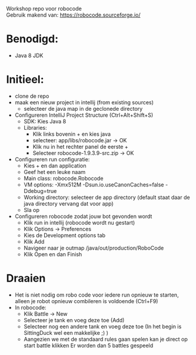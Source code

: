 Workshop repo voor robocode  
Gebruik makend van: https://robocode.sourceforge.io/

# Benodigd: 
* Java 8 JDK

# Initieel:
* clone de repo
* maak een nieuw project in intellij (from existing sources)
  * selecteer de java map in de geclonede directory
* Configureren IntelliJ Project Structure (Ctrl+Alt+Shift+S)
  * SDK: Kies Java 8
  * Libraries:
    * Klik links bovenin + en kies java
    * selecteer: app/libs/robocode.jar -> OK
    * Klik nu in het rechter panel de eerste +
    * Selecteer robocode-1.9.3.9-src.zip -> OK
* Configureren run configuratie:
  * Kies + en dan application
  * Geef het een leuke naam
  * Main class: robocode.Robocode
  * VM options: -Xmx512M -Dsun.io.useCanonCaches=false -Ddebug=true
  * Working directory: selecteer de app directory (default staat daar de java directory vervang dat voor app)
  * Sla op
* Configureren robocode zodat jouw bot gevonden wordt
  * Klik run in intellij (robocode wordt nu gestart)
  * Klik Options -> Preferences
  * Kies de Development options tab
  * Klik Add
  * Navigeer naar je outmap <projectdir>/java/out/production/RoboCode
  * Klik Open en dan Finish
  

# Draaien
* Het is niet nodig om robo code voor iedere run opnieuw te starten, alleen je robot opnieuw combileren is voldoende (Ctrl+F9)
* In robocode:
  * Klik Battle -> New
  * Selecteer je tank en voeg deze toe (Add)
  * Selecteer nog een andere tank en voeg deze toe (In het begin is SittingDuck wel een makkelijke ;) )
  * Aangezien we met de standaard rules gaan spelen kan je direct op start battle klikken
  Er worden dan 5 battles gespeeld
